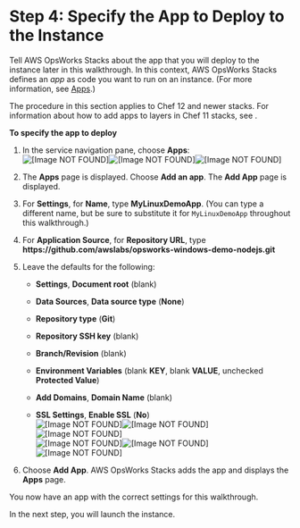 # Step 4: Specify the App to Deploy to the Instance<a name="gettingstarted-linux-specify-app"></a>

Tell AWS OpsWorks Stacks about the app that you will deploy to the instance later in this walkthrough\. In this context, AWS OpsWorks Stacks defines an *app* as code you want to run on an instance\. \(For more information, see [Apps](workingapps.md)\.\)

The procedure in this section applies to Chef 12 and newer stacks\. For information about how to add apps to layers in Chef 11 stacks, see \.

**To specify the app to deploy**

1. In the service navigation pane, choose **Apps**:  
![\[Image NOT FOUND\]](http://docs.aws.amazon.com/opsworks/latest/userguide/)![\[Image NOT FOUND\]](http://docs.aws.amazon.com/opsworks/latest/userguide/)![\[Image NOT FOUND\]](http://docs.aws.amazon.com/opsworks/latest/userguide/)

1. The **Apps** page is displayed\. Choose **Add an app**\. The **Add App** page is displayed\.

1. For **Settings**, for **Name**, type **MyLinuxDemoApp**\. \(You can type a different name, but be sure to substitute it for `MyLinuxDemoApp` throughout this walkthrough\.\)

1. For **Application Source**, for **Repository URL**, type **https://github\.com/awslabs/opsworks\-windows\-demo\-nodejs\.git**

1. Leave the defaults for the following:

   + **Settings**, **Document root** \(blank\)

   + **Data Sources**, **Data source type** \(**None**\)

   + **Repository type** \(**Git**\)

   + **Repository SSH key** \(blank\)

   + **Branch/Revision** \(blank\)

   + **Environment Variables** \(blank **KEY**, blank **VALUE**, unchecked **Protected Value**\)

   + **Add Domains**, **Domain Name** \(blank\)

   + **SSL Settings**, **Enable SSL** \(**No**\)  
![\[Image NOT FOUND\]](http://docs.aws.amazon.com/opsworks/latest/userguide/)![\[Image NOT FOUND\]](http://docs.aws.amazon.com/opsworks/latest/userguide/)![\[Image NOT FOUND\]](http://docs.aws.amazon.com/opsworks/latest/userguide/)  
![\[Image NOT FOUND\]](http://docs.aws.amazon.com/opsworks/latest/userguide/)![\[Image NOT FOUND\]](http://docs.aws.amazon.com/opsworks/latest/userguide/)![\[Image NOT FOUND\]](http://docs.aws.amazon.com/opsworks/latest/userguide/)

1. Choose **Add App**\. AWS OpsWorks Stacks adds the app and displays the **Apps** page\.

You now have an app with the correct settings for this walkthrough\.

In the next step, you will launch the instance\.